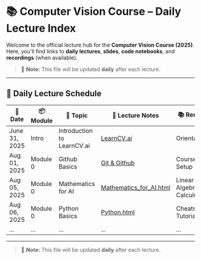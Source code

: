 # 📚 Computer Vision Course – Daily Lecture Index

Welcome to the official lecture hub for the **Computer Vision Course (2025)**.
Here, you'll find links to **daily lectures**, **slides**, **code notebooks**, and **recordings** (when available).

> 📌 **Note:** This file will be updated **daily** after each lecture.

---

## 📆 Daily Lecture Schedule

| 📅 Date      | 📦 Module | 🧠 Topic                         | 📁 Lecture Notes | 📚 Remarks                               |
| ------------ | --------- | -------------------------------- | ----------------- | ------------------------------------------ |
| June 31, 2025 | Intro  | Introduction to LearnCV.ai  | [LearnCV.ai](../index.md)  | Orientation   |
| Aug 01, 2025 | Module 0  | Github Basics | [Git & Github](../tools/git&github.md)  | Course Setup   |
| Aug 05, 2025 | Module 0  | Mathematics for AI | [Mathematics_for_AI.html](templates/Mathematics_for_AI.html)  | Linear Algebra, Calculus   |
| Aug 06, 2025 | Module 0  | Python Basics| [Python.html](templates/Python.html)  | Cheatsheets, Tutorial   |
| ...          | ...       | ...                              | ...               | ...                                        |

---


> 📌 **Note:** This file will be updated **daily** after each lecture.
